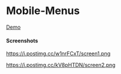 # Mobile-Menus

[Demo](https://stefanpython.github.io/Mobile-Menu/)

#### Screenshots
https://i.postimg.cc/w1nrFCxT/screen1.png

https://i.postimg.cc/kV8pHTDN/screen2.png
